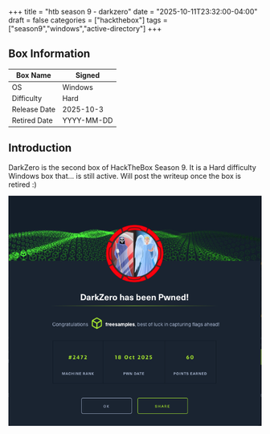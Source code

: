 +++
title = "htb season 9 - darkzero"
date = "2025-10-11T23:32:00-04:00"
draft = false
categories = ["hackthebox"]
tags = ["season9","windows","active-directory"]
+++

<!--more-->
## Box Information

| Box Name | Signed |
|----------|------------|
| OS | Windows |
| Difficulty | Hard |
| Release Date | 2025-10-3 |
| Retired Date | YYYY-MM-DD |

## Introduction

DarkZero is the second box of HackTheBox Season 9. It is a Hard difficulty Windows box that... is still active. Will post the writeup once the box is retired :)

![signed.jpg](img/DarkZero.png)